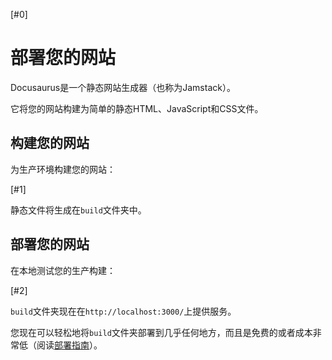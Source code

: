 [#0]

# 部署您的网站

Docusaurus是一个静态网站生成器（也称为Jamstack）。

它将您的网站构建为简单的静态HTML、JavaScript和CSS文件。

## 构建您的网站

为生产环境构建您的网站：

[#1]

静态文件将生成在`build`文件夹中。

## 部署您的网站

在本地测试您的生产构建：

[#2]

`build`文件夹现在在`http://localhost:3000/`上提供服务。

您现在可以轻松地将`build`文件夹部署到几乎任何地方，而且是免费的或者成本非常低（阅读[部署指南](https://docusaurus.io/docs/deployment)）。